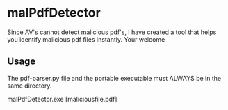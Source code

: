 # malPdfDetector
Since AV's cannot detect malicious pdf's, I have created a tool that helps you identify malicious pdf files instantly. Your welcome

## Usage

The pdf-parser.py file and the portable executable must ALWAYS be in the same directory. 

malPdfDetector.exe [maliciousfile.pdf]
